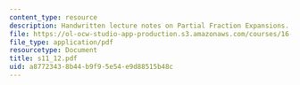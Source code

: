 ```yaml
---
content_type: resource
description: Handwritten lecture notes on Partial Fraction Expansions.
file: https://ol-ocw-studio-app-production.s3.amazonaws.com/courses/16-01-unified-engineering-i-ii-iii-iv-fall-2005-spring-2006/a87723438b44b9f95e54e9d88515b48c_s11_12.pdf
file_type: application/pdf
resourcetype: Document
title: s11_12.pdf
uid: a8772343-8b44-b9f9-5e54-e9d88515b48c
---
```

